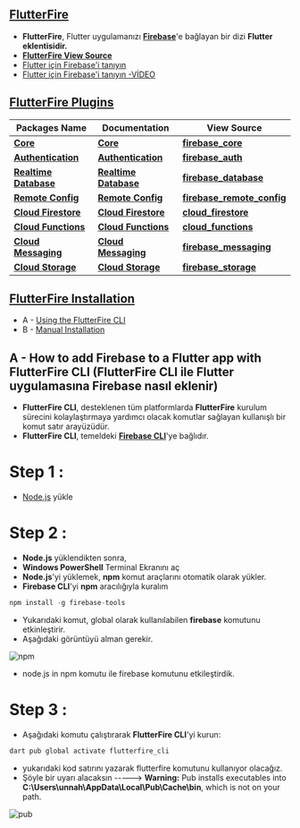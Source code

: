 ## **[FlutterFire](https://firebase.flutter.dev/)**
* **FlutterFire**, Flutter uygulamanızı **[Firebase](https://firebase.google.com/)**'e bağlayan bir dizi **Flutter eklentisidir.**
* **[FlutterFire View Source](https://github.com/firebase/flutterfire)**
* [Flutter için Firebase'i tanıyın](https://firebase.google.com/codelabs/firebase-get-to-know-flutter#0)
* [Flutter için Firebase'i tanıyın -VİDEO](https://www.youtube.com/watch?v=wUSkeTaBonA&t=3s)

## **[FlutterFire Plugins](https://firebase.flutter.dev/)**
| **Packages Name**  | **Documentation**  | **View Source**  |
| ------------ | ------------ | ------------ |
|  **[Core](https://pub.dev/packages/firebase_core)** | **[Core](https://firebase.flutter.dev/docs/core/usage/)**  | **[firebase_core](https://github.com/firebase/flutterfire/tree/master/packages/firebase_core)**  |
| **[Authentication](https://pub.dev/packages/firebase_auth)**  | **[Authentication](https://firebase.flutter.dev/docs/auth/overview/)**  | **[firebase_auth](https://github.com/firebase/flutterfire/tree/master/packages/firebase_auth)**  |
| **[Realtime Database](https://pub.dev/packages/firebase_database)**  | **[Realtime Database](https://firebase.flutter.dev/docs/database/overview/)**  | **[firebase_database](https://github.com/firebase/flutterfire/tree/master/packages/firebase_database)**  |
| **[Remote Config](https://pub.dev/packages/firebase_remote_config)**  | **[Remote Config](https://firebase.flutter.dev/docs/remote-config/overview/)**  | **[firebase_remote_config](https://github.com/firebase/flutterfire/tree/master/packages/firebase_remote_config)**  |
| **[Cloud Firestore](https://pub.dev/packages/cloud_firestore)**  | **[Cloud Firestore](https://firebase.flutter.dev/docs/firestore/overview/)**  | **[cloud_firestore](https://github.com/firebase/flutterfire/tree/master/packages/cloud_firestore)**  |
| **[Cloud Functions](https://pub.dev/packages/cloud_functions)**  | **[Cloud Functions](https://firebase.flutter.dev/docs/functions/overview/)**  | **[cloud_functions](https://github.com/firebase/flutterfire/tree/master/packages/cloud_functions)**  |
| **[Cloud Messaging](https://pub.dev/packages/firebase_messaging)**  | **[Cloud Messaging](https://firebase.flutter.dev/docs/messaging/overview/)**  | **[firebase_messaging](https://github.com/firebase/flutterfire/tree/master/packages/firebase_messaging)**  |
|  **[Cloud Storage](https://pub.dev/packages/firebase_storage)** | **[Cloud Storage](https://firebase.flutter.dev/docs/storage/overview/)**  | **[firebase_storage](https://github.com/firebase/flutterfire/tree/master/packages/firebase_storage)**  |

## **[FlutterFire Installation](https://firebase.flutter.dev/docs/overview/)**
* A - [Using the FlutterFire CLI](https://firebase.flutter.dev/docs/cli)
* B - [Manual Installation](https://firebase.flutter.dev/docs/manual-installation)

## A - **How to add Firebase to a Flutter app with FlutterFire CLI (FlutterFire CLI ile Flutter uygulamasına Firebase nasıl eklenir)**
* **FlutterFire CLI**, desteklenen tüm platformlarda **FlutterFire** kurulum sürecini kolaylaştırmaya yardımcı olacak komutlar sağlayan kullanışlı bir komut satır arayüzüdür.
* **FlutterFire CLI**, temeldeki **[Firebase CLI](https://firebase.google.com/docs/cli)**'ye bağlıdır.

# Step 1 :
* [Node.js](https://nodejs.org/en/download/) yükle

# Step 2 :
* **Node.js** yüklendikten sonra,
* **Windows PowerShell** Terminal Ekranını aç
* **Node.js**'yi yüklemek, **npm** komut araçlarını otomatik olarak yükler.
* **Firebase CLI**'yi **npm** aracılığıyla kuralım

```dart
npm install -g firebase-tools
```

* Yukarıdaki komut, global olarak kullanılabilen **firebase** komutunu etkinleştirir.
* Aşağıdaki görüntüyü alman gerekir.

![npm](https://user-images.githubusercontent.com/59411109/208956640-1f7af5a9-1c29-4cfe-8275-da2b5644413f.png)

* node.js in npm komutu ile firebase komutunu etkileştirdik.

# Step 3 :
* Aşağıdaki komutu çalıştırarak **FlutterFire CLI**'yi kurun:

```dart
dart pub global activate flutterfire_cli
```

* yukarıdaki kod satırını yazarak flutterfire komutunu kullanıyor olacağız.
* Şöyle bir uyarı alacaksın -----> **Warning:** Pub installs executables into **C:\Users\unnah\AppData\Local\Pub\Cache\bin**, which is not on your path.

![pub](https://user-images.githubusercontent.com/59411109/208961500-344dbebd-b2f7-4f06-875d-1b4fd0c56d3f.png)